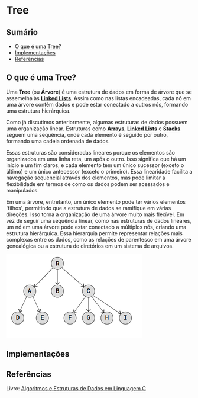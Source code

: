 # Tree

## Sumário

- [O que é uma Tree?](#o-que-é-uma-tree)
- [Implementações](#implementações)
- [Referências](#referências)

## O que é uma Tree?

Uma **Tree** (ou **Árvore**) é uma estrutura de dados em forma de árvore que se assemelha às [**Linked Lists**](https://github.com/FabioHenriqueFarias/algorithms-And-Data-Dtructures/tree/main/Data_Structures/2_Linked-List). Assim como nas listas encadeadas, cada nó em uma árvore contém dados e pode estar conectado a outros nós, formando uma estrutura hierárquica.


Como já discutimos anteriormente, algumas estruturas de dados possuem uma organização linear. Estruturas como [**Arrays**](https://github.com/FabioHenriqueFarias/algorithms-And-Data-Dtructures/tree/main/Data_Structures/1_Arrays), [**Linked Lists**](https://github.com/FabioHenriqueFarias/algorithms-And-Data-Dtructures/tree/main/Data_Structures/2_Linked-List) e [**Stacks**](https://github.com/FabioHenriqueFarias/algorithms-And-Data-Dtructures/tree/main/Data_Structures/3_Stack) seguem uma sequência, onde cada elemento é seguido por outro, formando uma cadeia ordenada de dados.

Essas estruturas são consideradas lineares porque os elementos são organizados em uma linha reta, um após o outro. Isso significa que há um início e um fim claros, e cada elemento tem um único sucessor (exceto o último) e um único antecessor (exceto o primeiro). Essa linearidade facilita a navegação sequencial através dos elementos, mas pode limitar a flexibilidade em termos de como os dados podem ser acessados e manipulados.

Em uma árvore, entretanto, um único elemento pode ter vários elementos 'filhos', permitindo que a estrutura de dados se ramifique em várias direções. Isso torna a organização de uma árvore muito mais flexível. Em vez de seguir uma sequência linear, como nas estruturas de dados lineares, um nó em uma árvore pode estar conectado a múltiplos nós, criando uma estrutura hierárquica. Essa hierarquia permite representar relações mais complexas entre os dados, como as relações de parentesco em uma árvore genealógica ou a estrutura de diretórios em um sistema de arquivos.

![Tree](out/tree.png)

## Implementações

## Referências

Livro: <a href="https://www.grupogen.com.br/livro-algoritmos-e-estruturas-de-dados-em-linguagem-c-andre-backes-editora-ltc-9788521638308">Algoritmos e Estruturas de Dados em Linguagem C</a>